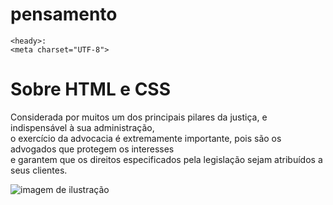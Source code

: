 # pensamento
<DOCTYPE htlm></DOCTYPE>
<html lang=""pt-br">

    <heady>:
    <meta charset="UTF-8">
 <title><h1><b> Direito <em>HTML</em> e <em>CSS</em></b></h1></title>
<link rel="stylesheet" href="style.css"
</head>
<body>
<h1>Sobre HTML e CSS</h1>
 <p class="texto">Considerada por muitos um dos principais pilares da justiça, e indispensável à sua administração,<br> o exercício da advocacia é extremamente importante, pois são os advogados que protegem os interesses<br> e garantem que os direitos especificados pela legislação sejam atribuídos a seus clientes.</p>
    <img stc="imagem.jpg" alt= "imagem de ilustração">
</body>

</html>